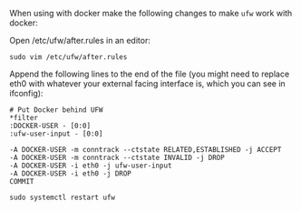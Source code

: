 
When using with docker make the following changes to make `ufw` work with docker:

Open /etc/ufw/after.rules in an editor:

```
sudo vim /etc/ufw/after.rules
```

Append the following lines to the end of the file (you might need to replace eth0 with whatever your external facing interface is, which you can see in ifconfig):
```
# Put Docker behind UFW
*filter
:DOCKER-USER - [0:0]
:ufw-user-input - [0:0]

-A DOCKER-USER -m conntrack --ctstate RELATED,ESTABLISHED -j ACCEPT
-A DOCKER-USER -m conntrack --ctstate INVALID -j DROP
-A DOCKER-USER -i eth0 -j ufw-user-input
-A DOCKER-USER -i eth0 -j DROP
COMMIT
```

```
sudo systemctl restart ufw
```
